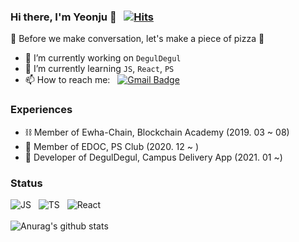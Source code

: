 ### Hi there, I'm Yeonju 👋  &nbsp; [![Hits](https://hits.seeyoufarm.com/api/count/incr/badge.svg?url=https%3A%2F%2Fgithub.com%2FYeonjuSeo&count_bg=%2379C83D&title_bg=%23555555&icon=&icon_color=%23E7E7E7&title=hits&edge_flat=false)](https://hits.seeyoufarm.com)
🍕 Before we make conversation, let's make a piece of pizza 🍕

- 🔭 I’m currently working on `DegulDegul`
- 🌱 I’m currently learning `JS`, `React`, `PS`
- 📫 How to reach me: &nbsp; [![Gmail Badge](https://img.shields.io/badge/Gmail-d14836?style=flat-square&logo=Gmail&logoColor=white&link=mailto:tjduswn1219@gmail.com)](mailto:tjduswn1219@gmail.com)

### Experiences
- ⛓ Member of Ewha-Chain, Blockchain Academy (2019. 03 ~ 08)
- 🔗 Member of EDOC, PS Club (2020. 12 ~ ) 
- 🛴 Developer of DegulDegul, Campus Delivery App (2021. 01 ~)

### Status
![JS](https://img.shields.io/badge/Language-JavaScript-yellow) &nbsp; ![TS](https://img.shields.io/badge/Language-TypeScript-informational) &nbsp; ![React](https://img.shields.io/badge/FrameWork-React-9cf)</br></br>
![Anurag's github stats](https://github-readme-stats.vercel.app/api?username=YeonjuSeo&show_icons=true&theme=merko)
